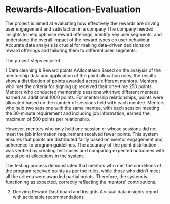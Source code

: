 # Rewards-Allocation-Evaluation
The project is aimed at evaluating how effectively the rewards are driving user engagement and satisfaction in a company
The company needed insights to help optimise
reward offerings, identify key user segments, and understand the overall impact of the
reward types on user behaviour. Accurate data analysis is crucial for making data-driven
decisions on reward offerings and tailoring them to different user segments.


The project steps entailed :

1.Data cleaning & Reward points AAllocataion
Based on the analysis of the mentorship data and application of the point allocation rules, the results show a distribution of points awarded across different mentors. Mentors who met the criteria for signing up received their one-time 250 points. Mentors who conducted mentorship sessions with two different mentees earned an additional 1000 points. For mentorship relationships, points were allocated based on the number of sessions held with each mentee. Mentors who held two sessions with the same mentee, with each session meeting the 30-minute requirement and including job information, earned the maximum of 500 points per relationship.

However, mentors who only held one session or whose sessions did not meet the job information requirement received fewer points. This system ensures that points are distributed fairly based on mentor engagement and adherence to program guidelines. The accuracy of the point distribution was verified by creating test cases and comparing expected outcomes with actual point allocations in the system.

The testing process demonstrated that mentors who met the conditions of the program received points as per the rules, while those who didn’t meet all the criteria were awarded partial points. Therefore, the system is functioning as expected, correctly reflecting the mentors' contributions.

2. Deriving Reward Dashboard and Insights
   A visual data insights report with  actionable recommendations
